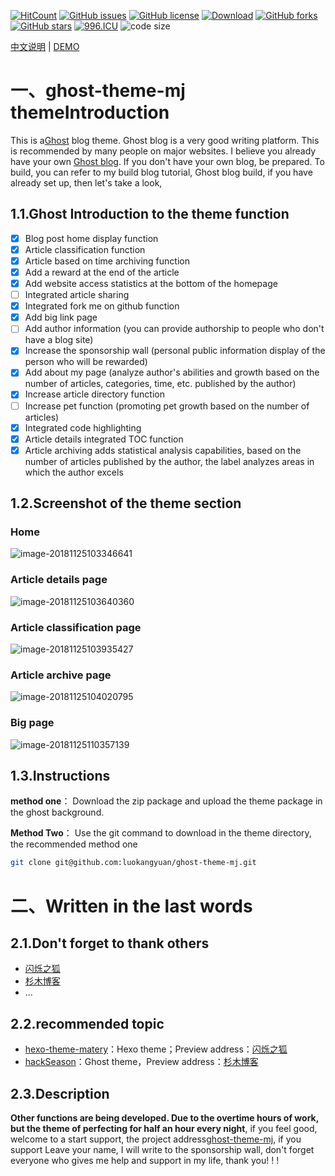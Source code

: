 [![HitCount](http://hits.dwyl.io/luokangyuan/ghost-theme-mj.svg)](http://hits.dwyl.io/luokangyuan/ghost-theme-mj)  [![GitHub issues](https://img.shields.io/github/issues/luokangyuan/ghost-theme-mj.svg)](https://github.com/luokangyuan/ghost-theme-mj/issues)  [![GitHub license](https://img.shields.io/github/license/luokangyuan/ghost-theme-mj.svg)](https://github.com/luokangyuan/ghost-theme-mj/blob/master/LICENSE)  [![Download](https://img.shields.io/badge/downloads-master-green.svg)](https://img.shields.io/badge/hexo-%3E%3D%203.0-blue.svg) [![GitHub forks](https://img.shields.io/github/forks/luokangyuan/ghost-theme-mj.svg)](https://github.com/luokangyuan/ghost-theme-mj/network)  [![GitHub stars](https://img.shields.io/github/stars/luokangyuan/ghost-theme-mj.svg)](https://github.com/luokangyuan/ghost-theme-mj/stargazers)  [![996.ICU](https://img.shields.io/badge/Link-996.ICU-red.svg)](https://996.icu/#/zh_CN)  ![code size](https://img.shields.io/github/languages/code-size/luokangyuan/ghost-theme-mj.svg?style=popout)

[中文说明](README_CN.md) | [DEMO](http://luokangyuan.com/)

# 一、ghost-theme-mj themeIntroduction

This is a[Ghost](https://ghost.org) blog theme. Ghost blog is a very good writing platform. This is recommended by many people on major websites. I believe you already have your own [Ghost blog]((http://luokangyuan.com/ghostbo-ke-an-zhuang/)). If you don't have your own blog, be prepared. To build, you can refer to my build blog tutorial, Ghost blog build, if you have already set up, then let's take a look,

## 1.1.Ghost Introduction to the theme function

- [x] Blog post home display function
- [x] Article classification function
- [x] Article based on time archiving function
- [x] Add a reward at the end of the article
- [x] Add website access statistics at the bottom of the homepage
- [ ] Integrated article sharing
- [x] Integrated fork me on github function
- [x] Add big link page
- [ ] Add author information (you can provide authorship to people who don't have a blog site)
- [x] Increase the sponsorship wall (personal public information display of the person who will be rewarded)
- [x] Add about my page (analyze author's abilities and growth based on the number of articles, categories, time, etc. published by the author)
- [x] Increase article directory function
- [ ] Increase pet function (promoting pet growth based on the number of articles)
- [x] Integrated code highlighting
- [x] Article details integrated TOC function
- [x] Article archiving adds statistical analysis capabilities, based on the number of articles published by the author, the label analyzes areas in which the author excels

## 1.2.Screenshot of the theme section

### Home

![image-20181125103346641](http://image.luokangyuan.com/2018-11-25-023351.png)

### Article details page

![image-20181125103640360](http://image.luokangyuan.com/2018-11-25-023645.png)

### Article classification page

![image-20181125103935427](http://image.luokangyuan.com/2018-11-25-023939.png)

### Article archive page

![image-20181125104020795](http://image.luokangyuan.com/2018-11-25-024025.png)

### Big page

![image-20181125110357139](http://image.luokangyuan.com/2018-11-25-030401.png)

## 1.3.Instructions

**method one**： Download the zip package and upload the theme package in the ghost background.

**Method Two**： Use the git command to download in the theme directory, the recommended method one

```bash
git clone git@github.com:luokangyuan/ghost-theme-mj.git
```

# 二、Written in the last words

## 2.1.Don't forget to thank others

- [闪烁之狐](https://github.com/blinkfox)
- [杉木博客](http://w3more.cn/)
- ...

## 2.2.recommended topic

- [hexo-theme-matery](https://github.com/blinkfox/hexo-theme-matery)：Hexo theme；Preview address：[闪烁之狐](https://blinkfox.github.io/)
- [hackSeason](https://github.com/mrbin1573/hackSeason)：Ghost theme，Preview address：[杉木博客](http://w3more.cn/)

## 2.3.Description

**Other functions are being developed. Due to the overtime hours of work, but the theme of perfecting for half an hour every night**, if you feel good, welcome to a start support, the project address[ghost-theme-mj](https://github.com/luokangyuan/ghost-theme-mj), if you support Leave your name, I will write to the sponsorship wall, don't forget everyone who gives me help and support in my life, thank you! ! !
